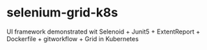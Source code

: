 # selenium-grid-k8s
UI framework demonstrated wit Selenoid + Junit5 + ExtentReport + Dockerfile + gitworkflow + Grid in Kubernetes
